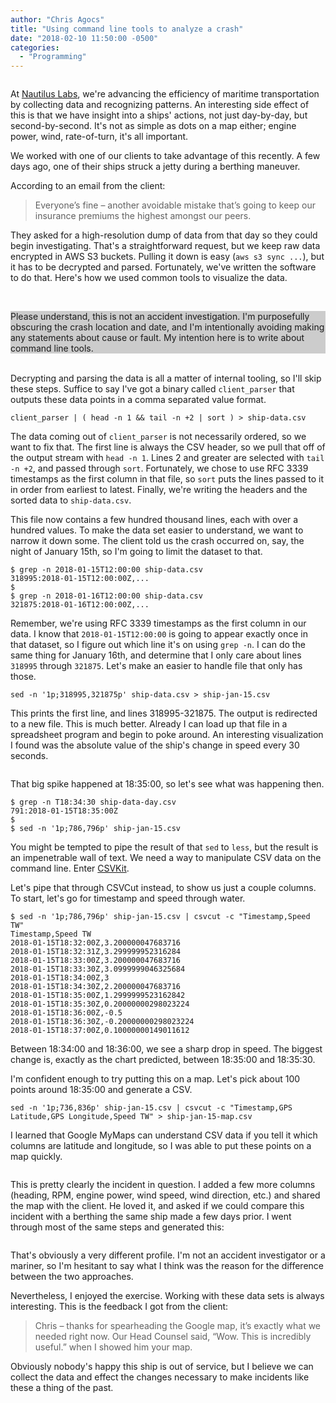 ```yaml
---
author: "Chris Agocs"
title: "Using command line tools to analyze a crash"
date: "2018-02-10 11:50:00 -0500"
categories:
  - "Programming"
---
```


<a href="https://agocs.smugmug.com/Other/Norway/i-SLPwjgK/A"><img src="https://photos.smugmug.com/Other/Norway/i-SLPwjgK/1/808af843/XL/IMG_20170924_070751-XL.jpg" alt=""></a>

At [Nautilus Labs](https://nautiluslabs.co), we're advancing the efficiency
of maritime transportation by collecting data and recognizing patterns. An
interesting side effect of this is that we have insight into a ships' actions,
not just day-by-day, but second-by-second. It's not as simple as dots on a 
map either; engine power, wind, rate-of-turn, it's all important. 

We worked with one of our clients to take advantage of this recently. A few 
days ago, one of their ships struck a jetty during a berthing maneuver. 

<!--more-->

According to an email from the client:

> Everyone’s fine – another avoidable mistake that’s going to keep our 
> insurance premiums the highest amongst our peers.

They asked for a high-resolution dump of data from that day so they could begin
investigating. That's a straightforward request, but we keep raw data encrypted
in AWS S3 buckets. Pulling it down is easy (`aws s3 sync ...`), but it has to
be decrypted and parsed. Fortunately, we've written the software to do that. 
Here's how we used common tools to visualize the data.

<br /><div style="background-color:#cccccc"><emph>Please understand, this is not an accident investigation.
I'm purposefully obscuring the crash location and date, and I'm intentionally 
avoiding making any statements about cause or fault. My intention here is to 
write about command line tools.</emph></div><br />

Decrypting and parsing the data is all a matter of internal tooling, so I'll
skip these steps. Suffice to say I've got a binary called `client_parser` that
outputs these data points in a comma separated value format.

`client_parser | ( head -n 1 && tail -n +2 | sort ) > ship-data.csv`

The data coming out of `client_parser` is not necessarily ordered, so we want
to fix that. The first line is always the CSV header, so
we pull that off of the output stream with `head -n 1`. Lines 2 and greater are 
selected with `tail -n +2`, and passed through `sort`. Fortunately, we chose
to use RFC 3339 timestamps as the first column in that file, so `sort` puts the
lines passed to it in order from earliest to latest. Finally, we're writing the
headers and the sorted data to `ship-data.csv`. 

This file now contains a few hundred thousand lines,
each with over a hundred values. To make the data set easier to 
understand, we want to narrow it down some. The client told us the crash 
occurred on, say, the night of January 15th, so I'm going to limit the dataset 
to that.

```
$ grep -n 2018-01-15T12:00:00 ship-data.csv
318995:2018-01-15T12:00:00Z,...
$
$ grep -n 2018-01-16T12:00:00 ship-data.csv
321875:2018-01-16T12:00:00Z,...
```

Remember, we're using RFC 3339 timestamps as the first column in our data. I
know that `2018-01-15T12:00:00` is going to appear exactly once in that dataset,
so I figure out which line it's on using `grep -n`. I can do the same thing for
January 16th, and determine that I only care about lines `318995` through
`321875`. Let's make an easier to handle file that only has those.

```
sed -n '1p;318995,321875p' ship-data.csv > ship-jan-15.csv
```

This prints the first line, and lines 318995-321875. The output is redirected
to a new file.
This is much better. Already I can load up that file in a spreadsheet program and begin
to poke around. An interesting visualization I found was the absolute value
of the ship's change in speed every 30 seconds.

<a href="https://agocs.smugmug.com/Other/Misc/i-gpM9nxT/A"><img src="https://photos.smugmug.com/Other/Misc/i-gpM9nxT/0/c60c4d21/L/Screen%20Shot%202018-02-10%20at%201.50.09%20PM-L.png" alt=""></a>

That big spike happened at 18:35:00, so let's see what was happening then.

```
$ grep -n T18:34:30 ship-data-day.csv
791:2018-01-15T18:35:00Z
$
$ sed -n '1p;786,796p' ship-jan-15.csv
```

You might be tempted to pipe the result of that `sed` to `less`, but the result
is an impenetrable wall of text. We need a way to manipulate CSV data on the 
command line. Enter [CSVKit](https://csvkit.readthedocs.io/en/1.0.2/tutorial/1_getting_started.html#installing-csvkit).

Let's pipe that through CSVCut instead, to show us just a couple columns. To 
start, let's go for timestamp and speed through water.

```
$ sed -n '1p;786,796p' ship-jan-15.csv | csvcut -c "Timestamp,Speed TW"
Timestamp,Speed TW
2018-01-15T18:32:00Z,3.200000047683716
2018-01-15T18:32:31Z,3.299999952316284
2018-01-15T18:33:00Z,3.200000047683716
2018-01-15T18:33:30Z,3.0999999046325684
2018-01-15T18:34:00Z,3
2018-01-15T18:34:30Z,2.200000047683716
2018-01-15T18:35:00Z,1.2999999523162842
2018-01-15T18:35:30Z,0.20000000298023224
2018-01-15T18:36:00Z,-0.5
2018-01-15T18:36:30Z,-0.20000000298023224
2018-01-15T18:37:00Z,0.10000000149011612
```

Between 18:34:00 and 18:36:00, we see a sharp drop in speed. The biggest change
is, exactly as the chart predicted, between 18:35:00 and 18:35:30. 

I'm confident enough to try putting this on a map. Let's pick about 100 points
around 18:35:00 and generate a CSV. 

```
sed -n '1p;736,836p' ship-jan-15.csv | csvcut -c "Timestamp,GPS Latitude,GPS Longitude,Speed TW" > ship-jan-15-map.csv
```

I learned that Google MyMaps can understand CSV data if you tell it which 
columns are latitude and longitude, so I was able to put these points on a map
quickly.

<a href="https://agocs.smugmug.com/Other/Misc/i-cpD9dNT/A"><img src="https://photos.smugmug.com/Other/Misc/i-cpD9dNT/0/48b38551/L/Screen%20Shot%202018-02-10%20at%205.27.55%20PM-L.png" alt=""></a>

This is pretty clearly the incident in question. I added a few more columns 
(heading, RPM, engine power, wind speed, wind direction, etc.) and
shared the map with the client. He loved it, and asked if we could compare this
incident with a berthing the same ship made a few days prior. I went through
most of the same steps and generated this:

<a href="https://agocs.smugmug.com/Other/Misc/i-kqwzhgK/A"><img src="https://photos.smugmug.com/Other/Misc/i-kqwzhgK/0/28433dd5/L/Screen%20Shot%202018-02-10%20at%205.37.54%20PM-L.png" alt=""></a>

That's obviously a very different profile. I'm not an accident investigator
or a mariner, so I'm hesitant to say what I think was the reason for the 
difference between the two approaches. 

Nevertheless, I enjoyed the exercise. Working with these data sets is always 
interesting. This is the feedback I got from the client:

> Chris – thanks for spearheading the Google map, it’s exactly what we needed 
> right now.  Our Head Counsel said, “Wow. This is incredibly useful.” when I 
> showed him your map.

Obviously nobody's happy this ship is out of service, but I believe we can 
collect the data and effect the changes necessary to make incidents like these
a thing of the past.
